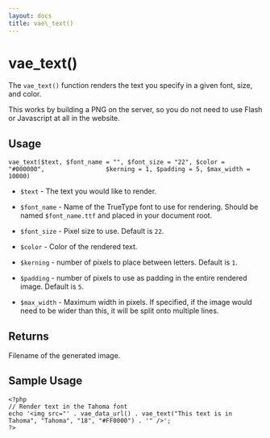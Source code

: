 ```yaml
---
layout: docs
title: vae\_text()
---
```


# vae\_text()

The `vae_text()` function renders the text you specify in a given font,
size, and color.

This works by building a PNG on the server, so you do not need to use
Flash or Javascript at all in the website.

## Usage

`vae_text($text, $font_name = "", $font_size = "22", $color = "#000000",                 $kerning = 1, $padding = 5, $max_width = 10000)`

-   `$text` - The text you would like to render.

-   `$font_name` - Name of the TrueType font to use for rendering.
    Should be named `$font_name.ttf` and placed in your document root.

-   `$font_size` - Pixel size to use. Default is `22`.

-   `$color` - Color of the rendered text.

-   `$kerning` - number of pixels to place between letters. Default is
    `1`.

-   `$padding` - number of pixels to use as padding in the entire
    rendered image. Default is `5`.

-   `$max_width` - Maximum width in pixels. If specified, if the image
    would need to be wider than this, it will be split onto
    multiple lines.

## Returns

Filename of the generated image.

## Sample Usage

    <?php
    // Render text in the Tahoma font
    echo '<img src="' . vae_data_url() . vae_text("This text is in Tahoma", "Tahoma", "18", "#FF0000") . '" />';
    ?>
